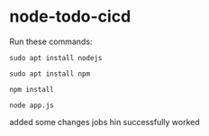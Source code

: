 # node-todo-cicd

Run these commands:


`sudo apt install nodejs`


`sudo apt install npm`


`npm install`

`node app.js`

added some changes
jobs hin
successfully worked
